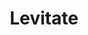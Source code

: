 ---
layout: song
redirect_from: /home/song/8
id: 8
title: Levitate
artist: Kraedt
genre: Progressive House
image: Levitate.jpg
buy-able: true
downloadable: true
yt-id: Y4m4Qwsaqgw
itunes: https://itunes.apple.com/us/album/the-record-crate/id1195366160
beatport:
gplay: https://play.google.com/store/music/album/Kraedt_The_Record_Crate?id=Bu5yuoi4jpz4rpvk77wtfvtbqgu
amazon: https://www.amazon.com/Record-Crate-Kraedt/dp/B01MT9BKO0/ref=sr_1_3?s=dmusic&ie=UTF8&qid=1491041296&sr=1-3-mp3-albums-bar-strip-0&keywords=Kraedt
license: 1
---